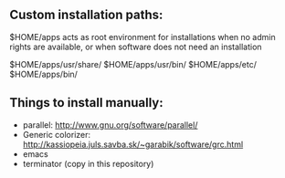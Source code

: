 ## Custom installation paths:
$HOME/apps acts as root environment for installations when no admin rights are
available, or when software does not need an installation

$HOME/apps/usr/share/
$HOME/apps/usr/bin/
$HOME/apps/etc/
$HOME/apps/bin/


## Things to install manually: ##
- parallel: http://www.gnu.org/software/parallel/
- Generic colorizer: http://kassiopeia.juls.savba.sk/~garabik/software/grc.html
- emacs
- terminator (copy in this repository)
